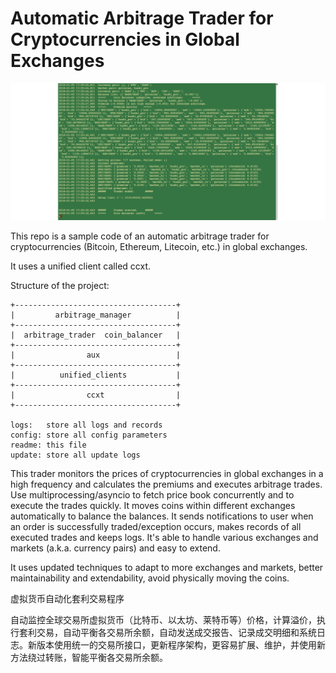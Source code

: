 # Automatic Arbitrage Trader for Cryptocurrencies in Global Exchanges

![Screenshot](screenshot.gif)

This repo is a sample code of an automatic arbitrage trader for cryptocurrencies (Bitcoin, Ethereum, Litecoin, etc.) in global exchanges.

It uses a unified client called ccxt. 

Structure of the project:

    +------------------------------------+
    |         arbitrage_manager          |
    +------------------------------------+
    |  arbitrage_trader  coin_balancer   |
    +------------------------------------+
    |                aux                 |
    +------------------------------------+
    |          unified_clients           |
    +------------------------------------+
    |                ccxt                |
    +------------------------------------+

    logs:   store all logs and records
    config: store all config parameters
    readme: this file
    update: store all update logs

This trader monitors the prices of cryptocurrencies in global exchanges in a high frequency and calculates the premiums and executes arbitrage trades. Use multiprocessing/asyncio to fetch price book concurrently and to execute the trades quickly. It moves coins within different exchanges automatically to balance the balances. It sends notifications to user when an order is successfully traded/exception occurs, makes records of all executed trades and keeps logs. It's able to handle various exchanges and markets (a.k.a. currency pairs) and easy to extend.

It uses updated techniques to adapt to more exchanges and markets, better maintainability and extendability, avoid physically moving the coins. 


虚拟货币自动化套利交易程序

自动监控全球交易所虚拟货币（比特币、以太坊、莱特币等）价格，计算溢价，执行套利交易，自动平衡各交易所余额，自动发送成交报告、记录成交明细和系统日志。新版本使用统一的交易所接口，更新程序架构，更容易扩展、维护，并使用新方法绕过转账，智能平衡各交易所余额。


